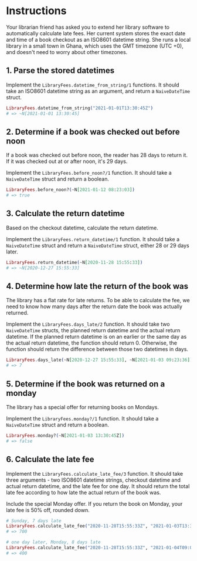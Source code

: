 # Instructions

Your librarian friend has asked you to extend her library software to automatically calculate late fees.
Her current system stores the exact date and time of a book checkout as an ISO8601 datetime string.
She runs a local library in a small town in Ghana, which uses the GMT timezone (UTC +0), and doesn't need to worry about other timezones.

## 1. Parse the stored datetimes

Implement the `LibraryFees.datetime_from_string/1` functions. It should take an ISO8601 datetime string as an argument, and return a `NaiveDateTime` struct.

```elixir
LibraryFees.datetime_from_string("2021-01-01T13:30:45Z")
# => ~N[2021-01-01 13:30:45]
```

## 2. Determine if a book was checked out before noon

If a book was checked out before noon, the reader has 28 days to return it. If it was checked out at or after noon, it's 29 days.

Implement the `LibraryFees.before_noon?/1` function. It should take a `NaiveDateTime` struct and return a boolean.

```elixir
LibraryFees.before_noon?(~N[2021-01-12 08:23:03])
# => true
```

## 3. Calculate the return datetime

Based on the checkout datetime, calculate the return datetime.

Implement the `LibraryFees.return_datetime/1` function. It should take a `NaiveDateTime` struct and return a `NaiveDateTime` struct, either 28 or 29 days later.

```elixir
LibraryFees.return_datetime(~N[2020-11-28 15:55:33])
# => ~N[2020-12-27 15:55:33]
```

## 4. Determine how late the return of the book was

The library has a flat rate for late returns. To be able to calculate the fee, we need to know how many days after the return date the book was actually returned.

Implement the `LibraryFees.days_late/2` function. It should take two `NaiveDateTime` structs, the planned return datetime and the actual return datetime. If the planned return datetime is on an earlier or the same day as the actual return datetime, the function should return 0. Otherwise, the function should return the difference between those two datetimes in days.

```elixir
LibraryFees.days_late(~N[2020-12-27 15:55:33], ~N[2021-01-03 09:23:36])
# => 7
```

## 5. Determine if the book was returned on a monday

The library has a special offer for returning books on Mondays.

Implement the `LibraryFees.monday?/1` function. It should take a `NaiveDateTime` struct and return a boolean.

```elixir
LibraryFees.monday?(~N[2021-01-03 13:30:45Z])
# => false
```

## 6. Calculate the late fee

Implement the `LibraryFees.calculate_late_fee/3` function. It should take three arguments - two ISO8601 datetime strings, checkout datetime and actual return datetime, and the late fee for one day. It should return the total late fee according to how late the actual return of the book was.

Include the special Monday offer. If you return the book on Monday, your late fee is 50% off, rounded down.

```elixir
# Sunday, 7 days late
LibraryFees.calculate_late_fee("2020-11-28T15:55:33Z", "2021-01-03T13:30:45Z", 100)
# => 700

# one day later, Monday, 8 days late
LibraryFees.calculate_late_fee("2020-11-28T15:55:33Z", "2021-01-04T09:02:11Z", 100)
# => 400
```
